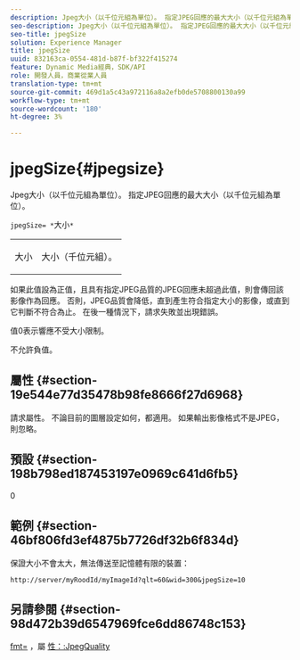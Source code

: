 ```yaml
---
description: Jpeg大小（以千位元組為單位）。 指定JPEG回應的最大大小（以千位元組為單位）。
seo-description: Jpeg大小（以千位元組為單位）。 指定JPEG回應的最大大小（以千位元組為單位）。
seo-title: jpegSize
solution: Experience Manager
title: jpegSize
uuid: 832163ca-0554-481d-b87f-bf322f415274
feature: Dynamic Media經典，SDK/API
role: 開發人員，商業從業人員
translation-type: tm+mt
source-git-commit: 469d1a5c43a972116a8a2efb0de5708800130a99
workflow-type: tm+mt
source-wordcount: '180'
ht-degree: 3%

---
```



# jpegSize{#jpegsize}

Jpeg大小（以千位元組為單位）。 指定JPEG回應的最大大小（以千位元組為單位）。

`jpegSize= *`大小`*`

<table id="simpletable_EC2A8D8B65854B45B9CB184DA1069355"> 
 <tr class="strow"> 
  <td class="stentry"> <p><span class="codeph"> <span class="varname"> 大小</span></span> </p> </td> 
  <td class="stentry"> <p>大小（千位元組）。 </p></td> 
 </tr> 
</table>

如果此值設為正值，且具有指定JPEG品質的JPEG回應未超過此值，則會傳回該影像作為回應。 否則，JPEG品質會降低，直到產生符合指定大小的影像，或直到它判斷不符合為止。 在後一種情況下，請求失敗並出現錯誤。

值0表示響應不受大小限制。

不允許負值。

## 屬性 {#section-19e544e77d35478b98fe8666f27d6968}

請求屬性。 不論目前的圖層設定如何，都適用。 如果輸出影像格式不是JPEG，則忽略。

## 預設 {#section-198b798ed187453197e0969c641d6fb5}

0

## 範例 {#section-46bf806fd3ef4875b7726df32b6f834d}

保證大小不會太大，無法傳送至記憶體有限的裝置：

`http://server/myRoodId/myImageId?qlt=60&wid=300&jpegSize=10`

## 另請參閱 {#section-98d472b39d6547969fce6dd86748c153}

[fmt=](../../../../../is-api/http-ref/image-serving-api-ref/c-http-protocol-reference/c-command-reference/r-is-http-fmt.md#reference-cdf10043423b45ba9fe15157fb3ae37a) ，屬 [性：:JpegQuality](../../../../../is-api/image-catalog/image-serving-api-ref/c-image-catalog-reference/c-attributes-reference/r-jpegquality.md#reference-4a879e7c46024c8a898a9fd226f9eb09)
